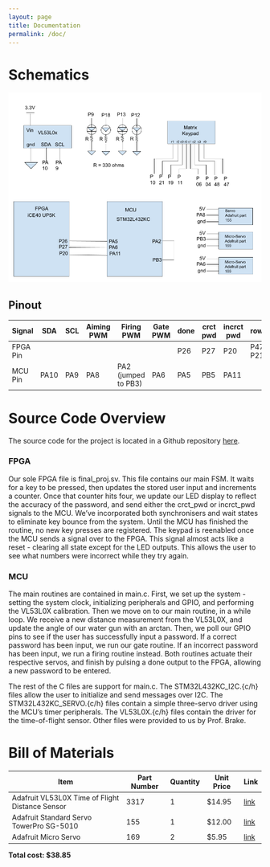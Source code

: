 ```yaml
---
layout: page
title: Documentation
permalink: /doc/
---
```


# Schematics
<!-- Include images of the schematics for your system. They should follow best practices for schematic drawings with all parts and pins clearly labeled. You may draw your schematics either with a software tool or neatly by hand. -->


<div style="text-align: left">
  <img src="./assets/schematics/schematic_limvers.png" alt="schematic" width="800" />
</div>


## Pinout

| Signal | SDA | SCL | Aiming PWM | Firing PWM | Gate PWM | done | crct pwd | incrct pwd | rows\[3:0\] | cols\[3:0\] | LEDs\[3:0\] | FSM reset |
| ------ | --- | --- | -------- | ------ | -------- | ---- | -------- | -------- | ------- | ----------- | -------- | --- |
| FPGA Pin | | | | | | P26 | P27 | P20 | P47, P10, P21, P11 | P19, P6, P4, P48 | P9, P18, P13, P12 | P43 |
| MCU Pin | PA10 | PA9 | PA8 | PA2 (jumped to PB3) | PA6 | PA5 | PB5 | PA11 | | | | |

# Source Code Overview
<!-- This section should include information to describe the organization of the code base and highlight how the code connects. -->

The source code for the project is located in a Github repository [here](https://github.com/magpyed/E155-FA22-Final-Project/tree/main/src).

### FPGA
Our sole FPGA file is final_proj.sv. This file contains our main FSM. It waits for a key to be pressed, then updates the stored user input and increments a counter. Once that counter hits four, we update our LED display to reflect the accuracy of the password, and send either the crct_pwd or incrct_pwd signals to the MCU. We’ve incorporated both synchronisers and wait states to eliminate key bounce from the system. Until the MCU has finished the routine, no new key presses are registered. The keypad is reenabled once the MCU sends a signal over to the FPGA. This signal almost acts like a reset - clearing all state except for the LED outputs. This allows the user to see what numbers were incorrect while they try again.

### MCU
The main routines are contained in main.c. First, we set up the system - setting the system clock, initializing peripherals and GPIO, and performing the VL53L0X calibration. Then we move on to our main routine, in a while loop. We receive a new distance measurement from the VL53L0X, and update the angle of our water gun with an arctan. Then, we poll our GPIO pins to see if the user has successfully input a password. If a correct password has been input, we run our gate routine. If an incorrect password has been input, we run a firing routine instead. Both routines actuate their respective servos, and finish by pulsing a done output to the FPGA, allowing a new password to be entered. 

The rest of the C files are support for main.c. The STM32L432KC_I2C.{c/h} files allow the user to initialize and send messages over I2C. The STM32L432KC_SERVO.{c/h} files contain a simple three-servo driver using the MCU’s timer peripherals. The VL53L0X.{c/h} files contain the driver for the time-of-flight sensor. Other files were provided to us by Prof. Brake.
 

# Bill of Materials
<!-- The bill of materials should include all the parts used in your project along with the prices and links.  -->

| Item | Part Number | Quantity | Unit Price | Link |
| ---- | ----------- | ----- | ---- | ---- |
| Adafruit VL53L0X Time of Flight Distance Sensor |  3317 | 1 | $14.95 |  [link](https://www.adafruit.com/product/3317) |
| Adafruit Standard Servo TowerPro SG-5010 | 155 | 1 | $12.00 | [link](https://www.adafruit.com/product/155) |
| Adafruit Micro Servo | 169 | 2 | $5.95 | [link](https://www.adafruit.com/product/169) |

**Total cost: $38.85**

